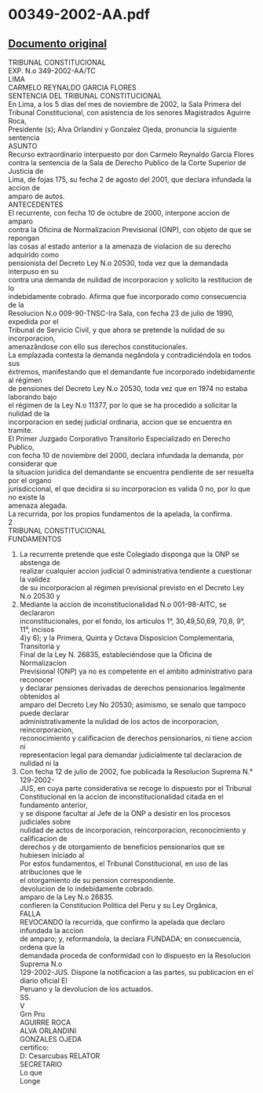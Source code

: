 
00349-2002-AA.pdf
=================
  
[Documento original](https://tc.gob.pe/jurisprudencia/2003/00349-2002-AA.pdf)  
---  
TRIBUNAL CONSTITUCIONAL  
EXP. N.o 349-2002-AA/TC  
LIMA  
CARMELO REYNALDO GARCIA FLORES  
SENTENCIA DEL TRIBUNAL CONSTITUCIONAL  
En Lima, a los 5 dias del mes de noviembre de 2002, la Sala Primera del  
Tribunal Constitucional, con asistencia de los senores Magistrados Aguirre Roca,  
Presidente (s); Alva Orlandini y Gonzalez Ojeda, pronuncia la siguiente sentencia  
ASUNTO  
Recurso extraordinario interpuesto por don Carmelo Reynaldo Garcia Flores  
contra la sentencia de la Sala de Derecho Publico de la Corte Superior de Justicia de  
Lima, de fojas 175, su fecha 2 de agosto del 2001, que declara infundada la accion de  
amparo de autos.  
ANTECEDENTES  
El recurrente, con fecha 10 de octubre de 2000, interpone accion de amparo  
contra la Oficina de Normalizacion Previsional (ONP), con objeto de que se repongan  
las cosas al estado anterior a la amenaza de violacion de su derecho adquirido como  
pensionista del Decreto Ley N.o 20530, toda vez que la demandada interpuso en su  
contra una demanda de nulidad de incorporacion y solicito la restitucion de lo  
indebidamente cobrado. Afirma que fue incorporado como consecuencia de la  
Resolucion N.o 009-90-TNSC-Ira Sala, con fecha 23 de julio de 1990, expedida por el  
Tribunal de Servicio Civil, y que ahora se pretende la nulidad de su incorporacion,  
amenazândose con ello sus derechos constitucionales.  
La emplazada contesta la demanda negândola y contradiciéndola en todos sus  
éxtremos, manifestando que el demandante fue incorporado indebidamente al régimen  
de pensiones del Decreto Ley N.o 20530, toda vez que en 1974 no estaba laborando bajo  
el régimen de la Ley N.o 11377, por lo que se ha procedido a solicitar la nulidad de la  
incorporacion en sedej judicial ordinaria, accion que se encuentra en tramite.  
El Primer Juzgado Corporativo Transitorio Especializado en Derecho Publico,  
con fecha 10 de noviembre del 2000, declara infundada la demanda, por considerar que  
la situacion juridica del demandante se encuentra pendiente de ser resuelta por el organo  
jurisdiccional, el que decidira si su incorporacion es valida 0 no, por lo que no existe la  
amenaza alegada.  
La recurrida, por los propios fundamentos de la apelada, la confirma.  
2  
TRIBUNAL CONSTITUCIONAL  
FUNDAMENTOS  
1. La recurrente pretende que este Colegiado disponga que la ONP se abstenga de  
realizar cualquier accion judicial 0 administrativa tendiente a cuestionar la validez  
de su incorporacion al régimen previsional previsto en el Decreto Ley N.o 20530 y  
2. Mediante la accion de inconstitucionalidad N.o 001-98-AITC, se declararon  
inconstitucionales, por el fondo, los articulos 1°, 30,49,50,69, 70,8, 9°, 11°, incisos  
4)y 6); y la Primera, Quinta y Octava Disposicion Complementaria, Transitoria y  
Final de la Ley N. 26835, estableciéndose que la Oficina de Normalizacion  
Previsional (ONP) ya no es competente en el ambito administrativo para reconocer  
y declarar pensiones derivadas de derechos pensionarios legalmente obtenidos al  
amparo del Decreto Ley No 20530; asimismo, se senalo que tampoco puede declarar  
administrativamente la nulidad de los actos de incorporacion, reincorporacion,  
reconocimiento y calificacion de derechos pensionarios, ni tiene accion ni  
representacion legal para demandar judicialmente tal declaracion de nulidad ni la  
3. Con fecha 12 de julio de 2002, fue publicada la Resolucion Suprema N.° 129-2002-  
JUS, en cuya parte considerativa se recoge lo dispuesto por el Tribunal  
Constitucional en la accion de inconstitucionalidad citada en el fundamento anterior,  
y se dispone facultar al Jefe de la ONP a desistir en los procesos judiciales sobre  
nulidad de actos de incorporacion, reincorporacion, reconocimiento y calificacion de  
derechos y de otorgamiento de beneficios pensionarios que se hubiesen iniciado al  
Por estos fundamentos, el Tribunal Constitucional, en uso de las atribuciones que le  
el otorgamiento de su pension correspondiente.  
devolucion de lo indebidamente cobrado.  
amparo de la Ley N.o 26835.  
confieren la Constitucion Politica del Peru y su Ley Orgânica,  
FALLA  
REVOCANDO la recurrida, que confirmo la apelada que declaro infundada la accion  
de amparo; y, reformandola, la declara FUNDADA; en consecuencia, ordena que la  
demandada proceda de conformidad con lo dispuesto en la Resolucion Suprema N.o  
129-2002-JUS. Dispone la notificacion a las partes, su publicacion en el diario oficial El  
Peruano y la devolucion de los actuados.  
SS.  
V  
Grn Pru  
AGUIRRE ROCA  
ALVA ORLANDINI  
GONZALES OJEDA  
certifico:  
D: Cesarcubas RELATOR  
SECRETARIO  
Lo que  
Longe